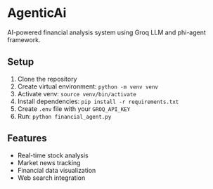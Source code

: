# AgenticAi

AI-powered financial analysis system using Groq LLM and phi-agent framework.

## Setup
1. Clone the repository
2. Create virtual environment: `python -m venv venv`
3. Activate venv: `source venv/bin/activate`
4. Install dependencies: `pip install -r requirements.txt`
5. Create `.env` file with your `GROQ_API_KEY`
6. Run: `python financial_agent.py`

## Features
- Real-time stock analysis
- Market news tracking
- Financial data visualization
- Web search integration